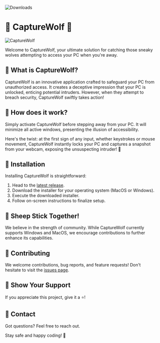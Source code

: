 ![Downloads](https://img.shields.io/github/downloads/galadril/CaptureWolf/total?style=for-the-badge&label=Potential%20wolves)

# 🐺 CaptureWolf 🐺

![CaptureWolf](https://github.com/galadril/CaptureWolf/assets/14561640/d47d2128-e8bd-46d8-959e-3f2ad8348c9a)

Welcome to CaptureWolf, your ultimate solution for catching those sneaky wolves attempting to access your PC when you're away.

## 🎯 What is CaptureWolf?

CaptureWolf is an innovative application crafted to safeguard your PC from unauthorized access. It creates a deceptive impression that your PC is unlocked, enticing potential intruders. However, when they attempt to breach security, CaptureWolf swiftly takes action!

## 🚀 How does it work?

Simply activate CaptureWolf before stepping away from your PC. It will minimize all active windows, presenting the illusion of accessibility.

Here's the twist: at the first sign of any input, whether keystrokes or mouse movement, CaptureWolf instantly locks your PC and captures a snapshot from your webcam, exposing the unsuspecting intruder! 📸

## 🎁 Installation

Installing CaptureWolf is straightforward:

1. Head to the [latest release](https://github.com/galadril/CaptureWolf/releases/latest).
2. Download the installer for your operating system (MacOS or Windows).
3. Execute the downloaded installer.
4. Follow on-screen instructions to finalize setup.

## 🐑 Sheep Stick Together!

We believe in the strength of community. While CaptureWolf currently supports Windows and MacOS, we encourage contributions to further enhance its capabilities.

## 🤝 Contributing

We welcome contributions, bug reports, and feature requests! Don't hesitate to visit the [issues page](../../issues).

## 🌟 Show Your Support

If you appreciate this project, give it a ⭐️!

## 📧 Contact

Got questions? Feel free to reach out.

Stay safe and happy coding! 🚀
